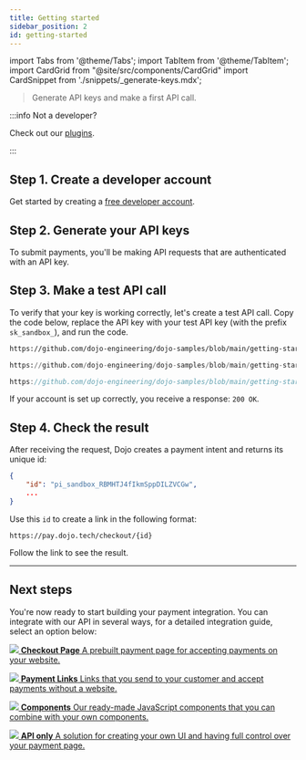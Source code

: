 ```yaml
---
title: Getting started
sidebar_position: 2
id: getting-started
---
```


import Tabs from '@theme/Tabs';
import TabItem from '@theme/TabItem';
import CardGrid from "@site/src/components/CardGrid"
import CardSnippet from './snippets/_generate-keys.mdx';

>Generate API keys and make a first API call.

:::info Not a developer?

Check out our [plugins](/plugins/plugins.md).

:::

## Step 1. Create a developer account

Get started by creating a [free developer account](https://developer.dojo.tech/login).

## Step 2. Generate your API keys

To submit payments, you'll be making API requests that are authenticated with an API key. <CardSnippet />

## Step 3. Make a test API call

To verify that your key is working correctly, let's create a test API call.
Copy the code below, replace the API key with your test API key (with the prefix `sk_sandbox_`), and run the code.

<Tabs groupId="codeGroup">
  <TabItem value="curl" label="curl" default>

```bash reference
https://github.com/dojo-engineering/dojo-samples/blob/main/getting-started/curl/create-payment-intent.sh
```

  </TabItem>
  <TabItem value="python" label="Python">

```py reference
https://github.com/dojo-engineering/dojo-samples/blob/main/getting-started/python/create-payment-intent.py#L4-L20
```

  </TabItem>
  <TabItem value="C#" label="C#">

```csharp reference
https://github.com/dojo-engineering/dojo-samples/blob/main/getting-started/cs/create-payment-intent.cs
```

  </TabItem>
</Tabs>

If your account is set up correctly, you receive a response: `200 OK`.

## Step 4. Check the result

After receiving the request, Dojo creates a payment intent and returns its unique id:

```json
{
    "id": "pi_sandbox_RBMHTJ4fIkmSppDILZVCGw",
    ...
}
```

Use this `id` to create a link in the following format:

`https://pay.dojo.tech/checkout/{id}`

Follow the link to see the result.

---

## Next steps

You're now ready to start building your payment integration. You can integrate with our API in several ways, for a detailed integration guide, select an option below:

<CardGrid home>

[![](/images/dojo-icons/ShoppingBag.svg) **Checkout Page** A prebuilt payment page for accepting payments on your website.](/accept-payments/checkout-page/checkout-page.md)

[![](/images/dojo-icons/Link.svg) **Payment Links** Links that you send to your customer and accept payments without a website.](/accept-payments/payment-links/payment-links.md)

[![](/images/dojo-icons/Layout.svg) **Components** Our ready-made JavaScript components that you can combine with your own components.](/accept-payments/components/components.md)

[![](/images/dojo-icons/Code.svg) **API only** A solution for creating your own UI and having full control over your payment page.](/accept-payments/api-only.md)

</CardGrid>
